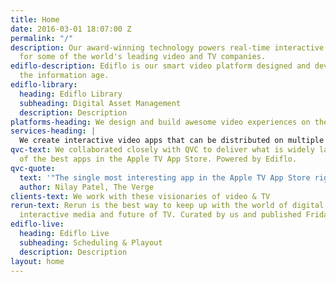 ```yaml
---
title: Home
date: 2016-03-01 18:07:00 Z
permalink: "/"
description: Our award-winning technology powers real-time interactive video graphics
  for some of the world's leading video and TV companies.
ediflo-description: Ediflo is our smart video platform designed and developed for
  the information age.
ediflo-library:
  heading: Ediflo Library
  subheading: Digital Asset Management
  description: Description
platforms-heading: We design and build awesome video experiences on these platforms
services-heading: |
  We create interactive video apps that can be distributed on multiple platforms and managed by TV producers.
qvc-text: We collaborated closely with QVC to deliver what is widely lauded as one
  of the best apps in the Apple TV App Store. Powered by Ediflo.
qvc-quote:
  text: '"The single most interesting app in the Apple TV App Store right now"'
  author: Nilay Patel, The Verge
clients-text: We work with these visionaries of video & TV
rerun-text: Rerun is the best way to keep up with the world of digital storytelling,
  interactive media and future of TV. Curated by us and published Fridays!
ediflo-live:
  heading: Ediflo Live
  subheading: Scheduling & Playout
  description: Description
layout: home
---
```


